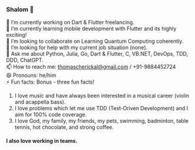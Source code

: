 ### Shalom 👋

🔭 I’m currently working on Dart & Flutter freelancing. <br>
🌱 I’m currently learning mobile development with Flutter and its highly exciting! <br>
👯 I’m looking to collaborate on Learning Quantum Computing coherently. <br>
🤔 I’m looking for help with my current job situation (none). <br>
💬 Ask me about Python, Julia, Go, Dart & Flutter, C, VB.NET, DevOps, TDD, DDD, ChatGPT. <br>
📫 How to reach me: thomascherickal@gmail.com / +91-9884452724 <br>
😄 Pronouns: he/him <br>
⚡  Fun facts: Bonus - three fun facts! <br>
1) I love music and have always been interested in a musical career (violin and acappella bass). <br> 
2) I love problems which let me use TDD (Test-Driven Development) and I aim for 100% code coverage. <br>
3) I love God, my family, my friends, my pets, swimming, badminton, table tennis, hot chocolate, and strong coffee. <br>
#### I also love working in teams.


